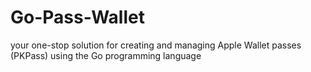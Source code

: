 # Go-Pass-Wallet
your one-stop solution for creating and managing Apple Wallet passes (PKPass) using the Go programming language
